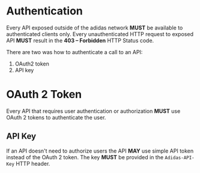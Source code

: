 # Authentication

Every API exposed outside of the adidas network **MUST** be available to authenticated clients only. Every unauthenticated HTTP request to exposed API **MUST** result in the **403 – Forbidden** HTTP Status code.

There are two was how to authenticate a call to an API: 

1. OAuth2 token
1. API key

# OAuth 2 Token
Every API that requires user authentication or authorization **MUST** use OAuth 2 tokens to authenticate the user.

## API Key
If an API doesn't need to authorize users the API **MAY** use simple API token instead of the OAuth 2 token. The key **MUST** be provided in the `Adidas-API-Key` HTTP header.


